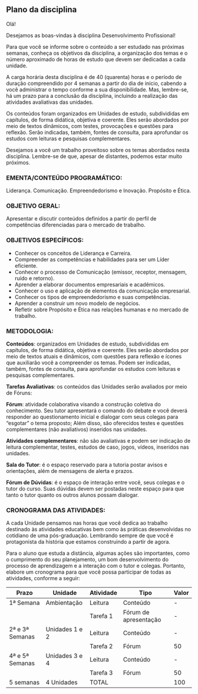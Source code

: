 ## Plano da disciplina

Olá!

Desejamos as boas-vindas à disciplina Desenvolvimento Profissional!

Para que você se informe sobre o conteúdo a ser estudado nas próximas semanas, conheça os objetivos da disciplina, a organização dos temas e o número aproximado de horas de estudo que devem ser dedicadas a cada unidade.

A carga horária desta disciplina é de 40 (quarenta) horas e o período de duração compreendido por 4 semanas a partir do dia de início, cabendo a você administrar o tempo conforme a sua disponibilidade. Mas, lembre-se, há um prazo para a conclusão da disciplina, incluindo a realização das atividades avaliativas das unidades.

Os conteúdos foram organizados em Unidades de estudo, subdivididas em capítulos, de forma didática, objetiva e coerente. Eles serão abordados por meio de textos dinâmicos, com testes, provocações e questões para reflexão. Serão indicadas, também, fontes de consulta, para aprofundar os estudos com leituras e pesquisas complementares.

Desejamos a você um trabalho proveitoso sobre os temas abordados nesta disciplina. Lembre-se de que, apesar de distantes, podemos estar muito próximos.

### EMENTA/CONTEÚDO PROGRAMÁTICO: 

Liderança. Comunicação. Empreendedorismo e Inovação. Propósito e Ética.

### OBJETIVO GERAL:

Apresentar e discutir conteúdos definidos a partir do perfil de competências diferenciadas para o mercado de trabalho.

### OBJETIVOS ESPECÍFICOS: 

- Conhecer os conceitos de Liderança e Carreira.
- Compreender as competências e habilidades para ser um Líder eficiente.
- Conhecer o processo de Comunicação (emissor, receptor, mensagem, ruído e retorno).
- Aprender a elaborar documentos empresariais e acadêmicos.
- Conhecer o uso e aplicação de elementos da comunicação empresarial.
- Conhecer os tipos de empreendedorismo e suas competências.
- Aprender a construir um novo modelo de negócios.
- Refletir sobre Propósito e Ética nas relações humanas e no mercado de trabalho.

### METODOLOGIA:

**Conteúdos**: organizados em Unidades de estudo, subdivididas em capítulos, de forma didática, objetiva e coerente. Eles serão abordados por meio de textos atuais e dinâmicos, com questões para reflexão e ícones que auxiliarão você a compreender os temas. Podem ser indicadas, também, fontes de consulta, para aprofundar os estudos com leituras e pesquisas complementares.

**Tarefas Avaliativas**: os conteúdos das Unidades serão avaliados por meio de Fóruns:

**Fórum**: atividade colaborativa visando a construção coletiva do conhecimento. Seu tutor apresentará o comando do debate e você deverá responder ao questionamento inicial e dialogar com seus colegas para “esgotar” o tema proposto;
Além disso, são oferecidos testes e questões complementares (não avaliativos) inseridos nas unidades.

**Atividades complementares**: não são avaliativas e podem ser indicação de leitura complementar, testes, estudos de caso, jogos, vídeos, inseridos nas unidades.

**Sala do Tutor**: é o espaço reservado para a tutoria postar avisos e orientações, além de mensagens de alerta e prazos.

**Fórum de Dúvidas**: é o espaço de interação entre você, seus colegas e o tutor do curso. Suas dúvidas devem ser postadas neste espaço para que tanto o tutor quanto os outros alunos possam dialogar. 




### CRONOGRAMA DAS ATIVIDADES:

A cada Unidade pensamos nas horas que você dedica ao trabalho destinado às atividades educativas bem como às práticas desenvolvidas no cotidiano de uma pós-graduação. Lembrando sempre de que você é protagonista da história que estamos construindo a partir de agora.

Para o aluno que estuda a distância, algumas ações são importantes, como o cumprimento do seu planejamento, um bom desenvolvimento do processo de aprendizagem e a interação com o tutor e colegas. Portanto, elabore um cronograma para que você possa participar de todas as atividades, conforme a seguir:

 
|Prazo |Unidade	|Atividade|	Tipo|	Valor|
|----|--------|-----------|-----|------|
|1ª Semana|	Ambientação|	Leitura	|Conteúdo	|-|
|         |   |Tarefa 1	|Fórum de apresentação|	-|
|2ª e 3ª Semanas|	Unidades 1 e 2	|Leitura	|Conteúdo|	-|
|                ||Tarefa 2	|Fórum 	|50|
|4ª e 5ª Semanas|	Unidades 3 e 4	|Leitura	|Conteúdo	|-|
|                ||Tarefa 3	|Fórum	|50|
|5 semanas	|4 Unidades	| TOTAL	|| 	100|


